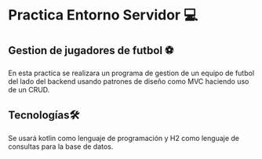 # Practica Entorno Servidor 💻
## Gestion de jugadores de futbol ⚽
En esta practica se realizara un programa de gestion de un equipo de futbol del lado del backend usando patrones de diseño como MVC haciendo uso de un CRUD.
## Tecnologías🛠️
Se usará kotlin como lenguaje de programación y H2 como lenguaje de consultas para la base de datos.

